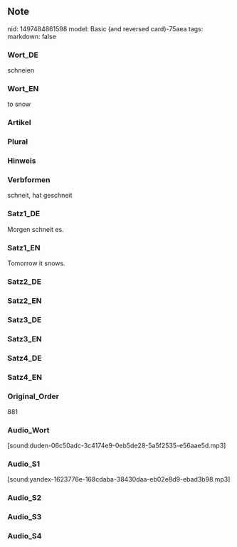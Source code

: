 ## Note
nid: 1497484861598
model: Basic (and reversed card)-75aea
tags: 
markdown: false

### Wort_DE
schneien

### Wort_EN
to snow

### Artikel


### Plural


### Hinweis


### Verbformen
schneit, hat geschneit

### Satz1_DE
Morgen schneit es.

### Satz1_EN
Tomorrow it snows.

### Satz2_DE


### Satz2_EN


### Satz3_DE


### Satz3_EN


### Satz4_DE


### Satz4_EN


### Original_Order
881

### Audio_Wort
[sound:duden-06c50adc-3c4174e9-0eb5de28-5a5f2535-e56aae5d.mp3]

### Audio_S1
[sound:yandex-1623776e-168cdaba-38430daa-eb02e8d9-ebad3b98.mp3]

### Audio_S2


### Audio_S3


### Audio_S4

